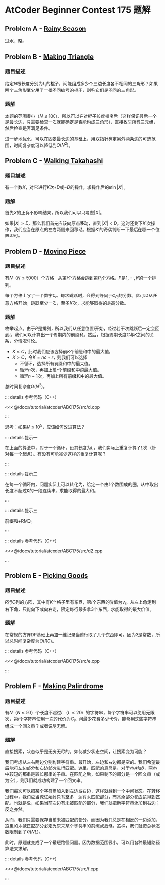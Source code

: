 # AtCoder Beginner Contest 175 题解

## Problem A - [Rainy Season](https://atcoder.jp/contests/abc175/tasks/abc175_a)

过水，略。

## Problem B - [Making Triangle](https://atcoder.jp/contests/abc175/tasks/abc175_b)

### 题目描述

给定$N$根长度分别为$L_i$的棍子，问能组成多少个三边长度各不相同的三角形？如果两个三角形至少用了一根不同编号的棍子，则称它们是不同的三角形。

### 题解

本题的范围很小（$N\leq100$），所以可以在对棍子长度排序后（这样保证最后一个是最长边，只需要检查一次就能确定是否能构成三角形），直接枚举所有三元组，然后检查是否满足条件。

进一步地优化，可以在固定最长边的基础上，用双指针确定另外两条边的可选范围，时间复杂度可以降低到$O(N^2)$。

## Problem C - [Walking Takahashi](https://atcoder.jp/contests/abc175/tasks/abc175_c)

### 题目描述

有一个数$X$，对它进行$K$次$+D$或$-D$的操作，求操作后的$\min|X'|$。

### 题解

首先$X$的正负不影响结果，所以我们可以只考虑$|X|$。

如果$|X|>D$，那么我们首先应该向原点移动，直到$|X'|<D$。这时还剩下$K'$次操作，我们应当在原点的左右两侧来回移动。根据$K'$的奇偶判断一下最后在哪一个位置即可。

## Problem D - [Moving Piece](https://atcoder.jp/contests/abc175/tasks/abc175_d)

### 题目描述

有$N$（$N\leq5000$）个方格，从第$i$个方格会跳到第$P_i$个方格。$P$是$1,\cdots,N$的一个排列。

每个方格上写了一个数字$C_i$。每次跳跃时，会得到等同于$C_{P_i}$的分数。你可以从任意方格开始，跳跃至少一次，至多$K$次，求能够取得的最高分数。

### 题解

枚举起点。由于$P$是排列，所以我们从任意位置$i$开始，经过若干次跳跃后一定会回到$i$。我们可以计算出一个周期内的前缀和。然后，根据周期长度$C$与$K$之间的关系，分情况讨论。

- $K\leq C$，此时我们应该选择前$K$个前缀和中的最大值。
- $K>C$，令$K=nc+r$，则我们可以选择
    - 不循环，选择所有前缀和中的最大值。
    - 循环$n$次，再加上前$r$个前缀和中的最大值。
    - 循环$n-1$次，再加上所有前缀和中的最大值。

总时间复杂度$O(N^2)$。

::: details 参考代码（C++）

<<<@/docs/tutorial/atcoder/ABC175/src/d.cpp

:::

思考：如果$N\leq10^5$，应该如何改进算法？

::: details 提示一

在上面的算法中，对于一个循环，设其长度为$L$，我们实际上重复计算了$L$次（针对每一个起点）。有没有可能减少这样的重复计算呢？

:::

::: details 提示二

在每一个循环内，问题实际上可以转化为，给定一个由$L$个数围成的圈，从中取出长度不超过$K$的一段连续串，求能取得的最大和。

:::

::: details 提示三

前缀和+RMQ。

:::

::: details 参考代码（C++）

<<<@/docs/tutorial/atcoder/ABC175/src/d2.cpp

:::

## Problem E - [Picking Goods](https://atcoder.jp/contests/abc175/tasks/abc175_e)

### 题目描述

$R$行$C$列的方阵，其中有$K$个格子里有东西，第$i$个东西的价值为$v_i$。从左上角走到右下角，只能向下或向右走，限定每行最多拿$3$个东西，求能取得的最大价值。

### 题解

在常规的方阵DP基础上再加一维记录当前行取了几个东西即可。因为$3$是常数，所以总时间复杂度为$O(RC)$。

::: details 参考代码（C++）

<<<@/docs/tutorial/atcoder/ABC175/src/e.cpp

:::

## Problem F - [Making Palindrome](https://atcoder.jp/contests/abc175/tasks/abc175_f)

### 题目描述

有$N$（$N\leq50$）个长度不超过$L$（$L\leq20$）的字符串，每个字符串可以使用无限次，第$i$个字符串使用一次的代价为$C_i$。问最少花费多少代价，能够用这些字符串组成一个回文串？或者说明无解。

### 题解

直接搜索，状态似乎是无穷无尽的。如何减少状态空间，让搜索变为可能？

我们考虑从左右两边分别构建字符串。最开始，左边和右边都是空的。我们希望最后能将左边部分和右边部分进行匹配。这里，匹配的意思是，对于串$A$和$B$，两串中较短的那串是较长那串的子串。在匹配之后，如果剩下的部分是一个回文串（或为空），则我们就成功构建了一个回文串。

我们每次可以把某个字符串加入到左边或右边，这样就得到一个中间状态。在转移过程中，我们应当保证始终只有至多一边有未匹配部分，而其余部分都应该得到匹配。也就是说，如果当前左边有未被匹配的部分，我们就把新字符串添加到右边；反之亦然。

从而，我们只需要保存当前未被匹配的部分。而因为我们总是在相反的一边添加，这里的未被匹配部分必定为原来某个字符串的前缀或后缀。这样，我们就把总状态数限制到了$O(NL)$。

此时，原题就变成了一个最短路径问题。因为数据范围很小，可以用各种最短路径算法来求解。

::: details 参考代码（C++）

<<<@/docs/tutorial/atcoder/ABC175/src/f.cpp

:::

<Utterances />
